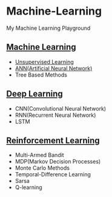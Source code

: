 # Machine-Learning  
My Machine Learning Playground  
  
## [Machine Learning](https://github.com/DonghaoQiao/Machine-Learning/tree/master/Machine%20Learning)  
* [Unsupervised Learning](https://github.com/DonghaoQiao/Machine-Learning/tree/master/Machine%20Learning/Unsupervised%20Learning)  
* [ANN(Artificial Neural Network)](https://github.com/DonghaoQiao/Machine-Learning/blob/master/Machine%20Learning/Perceptron%26Adaline.py)  
* Tree Based Methods  
  
## [Deep Learning](https://github.com/DonghaoQiao/Machine-Learning/tree/master/Deep%20Learning)  
* CNN(Convolutional Neural Network)  
* RNN(Recurrent Neural Network)  
* LSTM  
  
## [Reinforcement Learning](https://github.com/DonghaoQiao/Machine-Learning/tree/master/Reinforcement%20Learning)  
* Multi-Armed Bandit  
* MDP(Markov Decision Processes)  
* Monte Carlo Methods  
* Temporal-Difference Learning  
* Sarsa  
* Q-learning  
